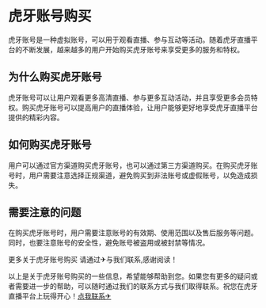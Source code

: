 # 虎牙账号购买

虎牙账号是一种虚拟账号，可以用于观看直播、参与互动等活动。随着虎牙直播平台的不断发展，越来越多的用户开始购买虎牙账号来享受更多的服务和特权。

## 为什么购买虎牙账号

虎牙账号可以让用户观看更多高清直播、参与更多互动活动，并且享受更多会员特权。购买虎牙账号可以提高用户的直播体验，让用户能够更好地享受虎牙直播平台提供的精彩内容。

## 如何购买虎牙账号

用户可以通过官方渠道购买虎牙账号，也可以通过第三方渠道购买。在购买虎牙账号时，用户需要注意选择正规渠道，避免购买到非法账号或虚假账号，以免造成损失。

## 需要注意的问题

在购买虎牙账号时，用户需要注意账号的有效期、使用范围以及售后服务等问题。同时，也要注意账号的安全性，避免账号被盗用或被封禁等情况。

更多关于虎牙账号购买 请通过✈与我们联系,感谢阅读！

以上是关于虎牙账号购买的一些信息，希望能够帮助到您。如果您有更多的疑问或者需要进一步的帮助，可以随时通过我们的联系方式与我们取得联系。祝您在虎牙直播平台上玩得开心！[点我联系✈](https://www.G208.com)
